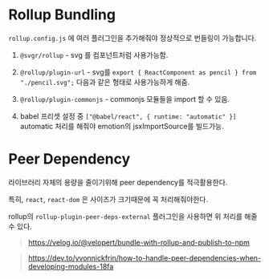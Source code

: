 # Rollup Bundling

`rollup.config.js` 에 여러 플러그인을 추가해줘야 정상적으로 번들링이 가능합니다.

1. `@svgr/rollup` - svg 를 컴포넌트처럼 사용가능함.
2. `@rollup/plugin-url` - svg를 `export { ReactComponent as pencil } from "./pencil.svg";` 다음과 같은 형태로 사용가능하게 해줌.
3. `@rollup/plugin-commonjs` - commonjs 모듈들을 import 할 수 있음.

4. babel 프리셋 설정 중 `["@babel/react", { runtime: "automatic" }]` automatic 처리를 해줘야 emotion의 jsxImportSource를 빌드가능.

# Peer Dependency

라이브러리 자체의 용량을 줄이기위해 peer dependency를 적극활용한다.

특히, `react`, `react-dom` 은 사이즈가 크기때문에 꼭 처리해줘야한다.

rollup의 `rollup-plugin-peer-deps-external` 플러그인을 사용하면 위 처리를 해줄 수 있다.

> https://velog.io/@velopert/bundle-with-rollup-and-publish-to-npm

> https://dev.to/yvonnickfrin/how-to-handle-peer-dependencies-when-developing-modules-18fa

